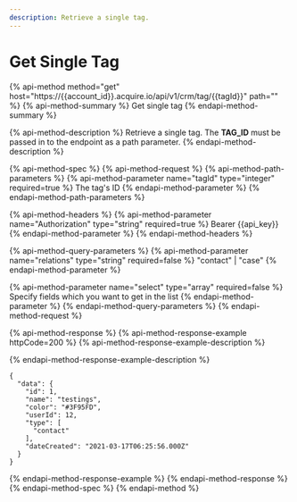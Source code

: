```yaml
---
description: Retrieve a single tag.
---
```


# Get Single Tag

{% api-method method="get" host="https://{{account\_id}}.acquire.io/api/v1/crm/tag/{{tagId}}" path="" %}
{% api-method-summary %}
Get single tag
{% endapi-method-summary %}

{% api-method-description %}
Retrieve a single tag. The **TAG\_ID** must be passed in to the endpoint as a path parameter. 
{% endapi-method-description %}

{% api-method-spec %}
{% api-method-request %}
{% api-method-path-parameters %}
{% api-method-parameter name="tagId" type="integer" required=true %}
The tag's ID
{% endapi-method-parameter %}
{% endapi-method-path-parameters %}

{% api-method-headers %}
{% api-method-parameter name="Authorization" type="string" required=true %}
Bearer {{api\_key}}
{% endapi-method-parameter %}
{% endapi-method-headers %}

{% api-method-query-parameters %}
{% api-method-parameter name="relations" type="string" required=false %}
"contact" \| "case"
{% endapi-method-parameter %}

{% api-method-parameter name="select" type="array" required=false %}
Specify fields which you want to get in the list
{% endapi-method-parameter %}
{% endapi-method-query-parameters %}
{% endapi-method-request %}

{% api-method-response %}
{% api-method-response-example httpCode=200 %}
{% api-method-response-example-description %}

{% endapi-method-response-example-description %}

```
{
  "data": {
    "id": 1,
    "name": "testings",
    "color": "#3F95FD",
    "userId": 12,
    "type": [
      "contact"
    ],
    "dateCreated": "2021-03-17T06:25:56.000Z"
  }
}
```
{% endapi-method-response-example %}
{% endapi-method-response %}
{% endapi-method-spec %}
{% endapi-method %}




